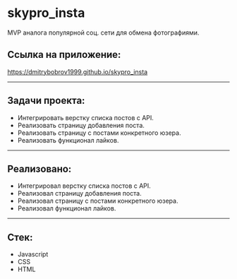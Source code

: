 # skypro_insta

MVP аналога популярной соц. сети для обмена фотографиями.

## Ссылка на приложение:

https://dmitrybobrov1999.github.io/skypro_insta

____

## Задачи проекта:

* Интегрировать верстку списка постов с API.
* Реализовать страницу добавления поста.
* Реализовать страницу с постами конкретного юзера.
* Реализовать функционал лайков.
____

## Реализовано:

* Интегрировал верстку списка постов с API.
* Реализовал страницу добавления поста.
* Реализовал страницу с постами конкретного юзера.
* Реализовал функционал лайков.

____

## Стек:

* Javascript
* CSS
* HTML
